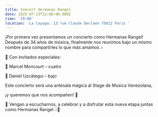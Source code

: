 ```yaml
---
title: Concert Hermanas Rangel
date: 2025-07-23T22:00:00.000Z
time: '19:00'
location: 'La Cayapa. 13 rue Claude Declaen 75012 Paris '
---
```


¡Por primera vez presentamos un concierto como Hermanas Rangel! Después de 34 años de música, finalmente nos reunimos bajo un mismo nombre para compartirles lo que más amamos 🎶

🎻 Con invitados especiales:

🎼 Marcel Moncourt – cuatro

🎸 Daniel Uzcátegui – bajo

Este concierto será una antesala mágica al Stage de Música Venezolana,

¡y queremos que nos acompañen! 🌟

🎤 Vengan a escucharnos, a celebrar y a disfrutar esta nueva etapa juntas como Hermanas Rangel 🎶💃
